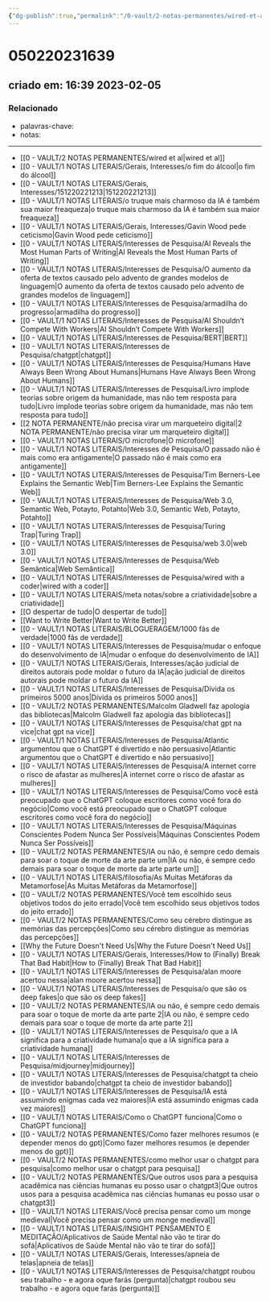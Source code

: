 ```yaml
---
{"dg-publish":true,"permalink":"/0-vault/2-notas-permanentes/wired-et-al-050220231639/","tags":["permanente"],"dgHomeLink":true,"dgShowLocalGraph":true,"dgShowFileTree":true,"dgEnableSearch":true}
---
```


# 050220231639
## criado em: 16:39 2023-02-05

### Relacionado
- palavras-chave: 
- notas: 
---
- [[0 - VAULT/2 NOTAS PERMANENTES/wired et al\|wired et al]]
- [[0 - VAULT/1 NOTAS LITERAIS/Gerais, Interesses/o fim do álcool\|o fim do álcool]]
- [[0 - VAULT/1 NOTAS LITERAIS/Gerais, Interesses/151220221213\|151220221213]]
- [[0 - VAULT/1 NOTAS LITERAIS/o truque mais charmoso da IA é também sua maior freaqueza\|o truque mais charmoso da IA é também sua maior freaqueza]]
- [[0 - VAULT/1 NOTAS LITERAIS/Gerais, Interesses/Gavin Wood pede ceticismo\|Gavin Wood pede ceticismo]]
- [[0 - VAULT/1 NOTAS LITERAIS/Interesses de Pesquisa/AI Reveals the Most Human Parts of Writing\|AI Reveals the Most Human Parts of Writing]]
- [[0 - VAULT/1 NOTAS LITERAIS/Interesses de Pesquisa/O aumento da oferta de textos causado pelo advento de grandes modelos de linguagem\|O aumento da oferta de textos causado pelo advento de grandes modelos de linguagem]]
- [[0 - VAULT/1 NOTAS LITERAIS/Interesses de Pesquisa/armadilha do progresso\|armadilha do progresso]]
- [[0 - VAULT/1 NOTAS LITERAIS/Interesses de Pesquisa/AI Shouldn’t Compete With Workers\|AI Shouldn’t Compete With Workers]]
- [[0 - VAULT/1 NOTAS LITERAIS/Interesses de Pesquisa/BERT\|BERT]]
- [[0 - VAULT/1 NOTAS LITERAIS/Interesses de Pesquisa/chatgpt\|chatgpt]]
- [[0 - VAULT/1 NOTAS LITERAIS/Interesses de Pesquisa/Humans Have Always Been Wrong About Humans\|Humans Have Always Been Wrong About Humans]]
- [[0 - VAULT/1 NOTAS LITERAIS/Interesses de Pesquisa/Livro implode teorias sobre origem da humanidade, mas não tem resposta para tudo\|Livro implode teorias sobre origem da humanidade, mas não tem resposta para tudo]]
- [[2 NOTA PERMANENTE/não precisa virar um marqueteiro digital\|2 NOTA PERMANENTE/não precisa virar um marqueteiro digital]]
- [[0 - VAULT/1 NOTAS LITERAIS/O microfone\|O microfone]]
- [[0 - VAULT/1 NOTAS LITERAIS/Interesses de Pesquisa/O passado não é mais como era antigamente\|O passado não é mais como era antigamente]]
- [[0 - VAULT/1 NOTAS LITERAIS/Interesses de Pesquisa/Tim Berners-Lee Explains the Semantic Web\|Tim Berners-Lee Explains the Semantic Web]]
- [[0 - VAULT/1 NOTAS LITERAIS/Interesses de Pesquisa/Web 3.0, Semantic Web, Potayto, Potahto\|Web 3.0, Semantic Web, Potayto, Potahto]]
- [[0 - VAULT/1 NOTAS LITERAIS/Interesses de Pesquisa/Turing Trap\|Turing Trap]]
- [[0 - VAULT/1 NOTAS LITERAIS/Interesses de Pesquisa/web 3.0\|web 3.0]]
- [[0 - VAULT/1 NOTAS LITERAIS/Interesses de Pesquisa/Web Semântica\|Web Semântica]]
- [[0 - VAULT/1 NOTAS LITERAIS/Interesses de Pesquisa/wired with a coder\|wired with a coder]]
- [[0 - VAULT/1 NOTAS LITERAIS/meta notas/sobre a criatividade\|sobre a criatividade]]
- [[O despertar de tudo\|O despertar de tudo]]
- [[Want to Write Better\|Want to Write Better]]
- [[0 - VAULT/1 NOTAS LITERAIS/BLOGUERAGEM/1000 fãs de verdade\|1000 fãs de verdade]]
- [[0 - VAULT/1 NOTAS LITERAIS/Interesses de Pesquisa/mudar o enfoque do desenvolvimento de IA\|mudar o enfoque do desenvolvimento de IA]]
- [[0 - VAULT/1 NOTAS LITERAIS/Gerais, Interesses/ação judicial de direitos autorais pode moldar o futuro da IA\|ação judicial de direitos autorais pode moldar o futuro da IA]]
- [[0 - VAULT/1 NOTAS LITERAIS/Interesses de Pesquisa/Dívida os primeiros 5000 anos\|Dívida os primeiros 5000 anos]]
- [[0 - VAULT/2 NOTAS PERMANENTES/Malcolm Gladwell faz apologia das bibliotecas\|Malcolm Gladwell faz apologia das bibliotecas]]
- [[0 - VAULT/1 NOTAS LITERAIS/Interesses de Pesquisa/chat gpt na vice\|chat gpt na vice]]
- [[0 - VAULT/1 NOTAS LITERAIS/Interesses de Pesquisa/Atlantic argumentou que o ChatGPT é divertido e não persuasivo\|Atlantic argumentou que o ChatGPT é divertido e não persuasivo]]
- [[0 - VAULT/1 NOTAS LITERAIS/Interesses de Pesquisa/A internet corre o risco de afastar as mulheres\|A internet corre o risco de afastar as mulheres]]
- [[0 - VAULT/1 NOTAS LITERAIS/Interesses de Pesquisa/Como você está preocupado que o ChatGPT coloque escritores como você fora do negócio\|Como você está preocupado que o ChatGPT coloque escritores como você fora do negócio]]
- [[0 - VAULT/1 NOTAS LITERAIS/Interesses de Pesquisa/Máquinas Conscientes Podem Nunca Ser Possíveis\|Máquinas Conscientes Podem Nunca Ser Possíveis]]
- [[0 - VAULT/2 NOTAS PERMANENTES/IA ou não, é sempre cedo demais para soar o toque de morte da arte parte um\|IA ou não, é sempre cedo demais para soar o toque de morte da arte parte um]]
- [[0 - VAULT/1 NOTAS LITERAIS/filosofia/As Muitas Metáforas da Metamorfose\|As Muitas Metáforas da Metamorfose]]
- [[0 - VAULT/2 NOTAS PERMANENTES/Você tem escolhido seus objetivos todos do jeito errado\|Você tem escolhido seus objetivos todos do jeito errado]]
- [[0 - VAULT/2 NOTAS PERMANENTES/Como seu cérebro distingue as memórias das percepções\|Como seu cérebro distingue as memórias das percepções]]
- [[Why the Future Doesn't Need Us\|Why the Future Doesn't Need Us]]
- [[0 - VAULT/1 NOTAS LITERAIS/Gerais, Interesses/How to (Finally) Break That Bad Habit\|How to (Finally) Break That Bad Habit]]
- [[0 - VAULT/1 NOTAS LITERAIS/Interesses de Pesquisa/alan moore acertou nessa\|alan moore acertou nessa]]
- [[0 - VAULT/1 NOTAS LITERAIS/Interesses de Pesquisa/o que são os deep fakes\|o que são os deep fakes]]
- [[0 - VAULT/2 NOTAS PERMANENTES/IA ou não, é sempre cedo demais para soar o toque de morte da arte parte 2\|IA ou não, é sempre cedo demais para soar o toque de morte da arte parte 2]]
- [[0 - VAULT/1 NOTAS LITERAIS/Interesses de Pesquisa/o que a IA significa para a criatividade humana\|o que a IA significa para a criatividade humana]]
- [[0 - VAULT/1 NOTAS LITERAIS/Interesses de Pesquisa/midjourney\|midjourney]]
- [[0 - VAULT/1 NOTAS LITERAIS/Interesses de Pesquisa/chatgpt ta cheio de investidor babando\|chatgpt ta cheio de investidor babando]]
- [[0 - VAULT/1 NOTAS LITERAIS/Interesses de Pesquisa/IA está assumindo enigmas cada vez maiores\|IA está assumindo enigmas cada vez maiores]]
- [[0 - VAULT/1 NOTAS LITERAIS/Como o ChatGPT funciona\|Como o ChatGPT funciona]]
- [[0 - VAULT/2 NOTAS PERMANENTES/Como fazer melhores resumos (e depender menos do gpt)\|Como fazer melhores resumos (e depender menos do gpt)]]
- [[0 - VAULT/2 NOTAS PERMANENTES/como melhor usar o chatgpt para pesquisa\|como melhor usar o chatgpt para pesquisa]]
- [[0 - VAULT/2 NOTAS PERMANENTES/Que outros usos para a pesquisa acadêmica nas ciências humanas eu posso usar o chatgpt3\|Que outros usos para a pesquisa acadêmica nas ciências humanas eu posso usar o chatgpt3]]
- [[0 - VAULT/1 NOTAS LITERAIS/Você precisa pensar como um monge medieval\|Você precisa pensar como um monge medieval]]
- [[0 - VAULT/1 NOTAS LITERAIS/INSIGHT PENSAMENTO E MEDITAÇÃO/Aplicativos de Saúde Mental não vão te tirar do sofá\|Aplicativos de Saúde Mental não vão te tirar do sofá]]
- [[0 - VAULT/1 NOTAS LITERAIS/Gerais, Interesses/apneia de telas\|apneia de telas]]
- [[0 - VAULT/1 NOTAS LITERAIS/Interesses de Pesquisa/chatgpt roubou seu trabalho - e agora oque farás (pergunta)\|chatgpt roubou seu trabalho - e agora oque farás (pergunta)]]